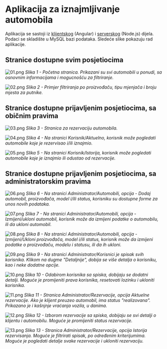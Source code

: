 # Aplikacija za iznajmljivanje automobila

Aplikacija se sastoji iz [klijentskog](https://github.com/bolo-med/ia-client) (Angular) i [serverskog](https://github.com/bolo-med/iznajmljivanje_automobila) (Node.js) dijela. Podaci se skladište u MySQL bazi podataka. Sledeće slike pokazuju rad aplikacije.

## Stranice dostupne svim posjetiocima

![01.png](/docs/assets/images/01.png)
*Slika 1 - Početna stranica. Prikazani su svi automobili u ponudi, sa osnovnim informacijama i mogucnošću za filtriranje.*

![02.png](/docs/assets/images/02.png)
*Slika 2 - Primjer filtriranja po proizvođaču, tipu mjenjača i broju mjesta za putnike.*

## Stranice dostupne prijavljenim posjetiocima, sa običnim pravima

![03.png](/docs/assets/images/03.png)
*Slika 3 - Stranica za rezervaciju automobila.*

![04.png](/docs/assets/images/04.png)
*Slika 4 - Na stranici Korisnik/Aktuelno, korisnik može pogledati automobile koje je rezervisao i/ili iznajmio.*

![05.png](/docs/assets/images/05.png)
*Slika 5 - Na stranici Korisnik/Istorija, korisnik može pogledati automobile koje je iznajmio ili odustao od rezervacije.*

## Stranice dostupne prijavljenim posjetiocima, sa administratorskim pravima

![06.png](/docs/assets/images/06.png)
*Slika 6 - Na stranici Administrator/Automobili, opcija - Dodaj automobil, proizvođača, model i/ili status, korisniku su dostupne forme za unos novih podataka.*

![07.png](/docs/assets/images/07.png)
*Slika 7 - Na stranici Administrator/Automobili, opcija - Izmijeni/ukloni  automobil, korisnik može da izmijeni podatke o automobilu, ili da ukloni automobil.*

![08.png](/docs/assets/images/08.png)
*Slika 8 - Na stranici Administrator/Automobili, opcija - Izmijeni/Ukloni proizvođača, model i/ili status, korisnik može da izmijeni podatke o proizvođaču, modelu i statusu, ili da ih ukloni.*

![09.png](/docs/assets/images/09.png)
*Slika 9 - Na stranici Administrator/Korisnici je spisak svih korisnika. Klikom na dugme "Detaljnije", dobija se više detalja o korisniku, kao i neke dodatne opcije.*

![10.png](/docs/assets/images/10.png)
*Slika 10 - Odabirom korisnika sa spiska, dobijaju se dodatni detalji. Moguće je promijeniti prava korisnika, resetovati lozinku i ukloniti korisnika.*

![11.png](/docs/assets/images/11.png)
*Slika 11 - Stranica Administrator/Rezervacije, opcija Aktuelne rezervacije. Ako je klijent preuzeo automobil, ima status "realizovana". Prikazano je i kašnjnje vraćanja vozila, u danima.*

![12.png](/docs/assets/images/12.png)
*Slika 12 - Izborom rezervacije sa spiska, dobijaju se svi detalji o klijentu i automobilu. Moguće je promijeniti status rezervacije.*

![13.png](/docs/assets/images/13.png)
*Slika 13 - Stranica Administrator/Rezervacije, opcija Istorija rezervisanja. Moguće je filtrirati spisak, po određenim kriterijumima. Moguće je pogledati detalje svake rezervacije i ukloniti rezervaciju.*

